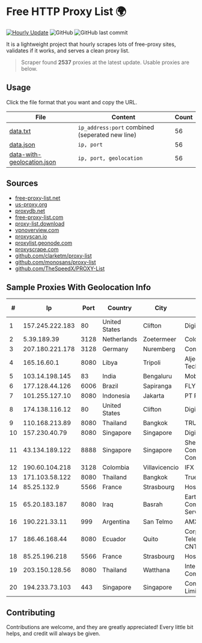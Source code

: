 
# Free HTTP Proxy List 🌍

[![Hourly Update](https://github.com/mertguvencli/http-proxy-list/actions/workflows/main.yml/badge.svg?branch=main)](https://github.com/mertguvencli/http-proxy-list/actions/workflows/main.yml)
![GitHub](https://img.shields.io/github/license/mertguvencli/http-proxy-list)
![GitHub last commit](https://img.shields.io/github/last-commit/mertguvencli/http-proxy-list)

It is a lightweight project that hourly scrapes lots of free-proxy sites, validates if it works, and serves a clean proxy list.


> Scraper found **2537** proxies at the latest update. Usable proxies are below.

## Usage

Click the file format that you want and copy the URL.


|File|Content|Count|
|----|-------|-----|
|[data.txt](https://raw.githubusercontent.com/mertguvencli/http-proxy-list/main/proxy-list/data.txt)|`ip_address:port` combined (seperated new line)|56|
|[data.json](https://raw.githubusercontent.com/mertguvencli/http-proxy-list/main/proxy-list/data.json)|`ip, port`|56|
|[data-with-geolocation.json](https://raw.githubusercontent.com/mertguvencli/http-proxy-list/main/proxy-list/data-with-geolocation.json)|`ip, port, geolocation`|56|

## Sources

* [free-proxy-list.net](https://free-proxy-list.net)
* [us-proxy.org](https://www.us-proxy.org)
* [proxydb.net](http://proxydb.net)
* [free-proxy-list.com](https://free-proxy-list.com/?page=&port=&type%5B%5D=http&type%5B%5D=https&up_time=0&search=Search)
* [proxy-list.download](https://www.proxy-list.download/HTTP)
* [vpnoverview.com](https://vpnoverview.com/privacy/anonymous-browsing/free-proxy-servers)
* [proxyscan.io](https://www.proxyscan.io)
* [proxylist.geonode.com](https://proxylist.geonode.com/api/proxy-list?limit=300&page=1&sort_by=lastChecked&sort_type=desc&protocols=http,https)
* [proxyscrape.com](https://api.proxyscrape.com/v2/?request=displayproxies&protocol=http&timeout=10000&country=all&ssl=all&anonymity=all)
* [github.com/clarketm/proxy-list](https://raw.githubusercontent.com/clarketm/proxy-list/master/proxy-list-raw.txt)
* [github.com/monosans/proxy-list](https://raw.githubusercontent.com/monosans/proxy-list/main/proxies/http.txt)
* [github.com/TheSpeedX/PROXY-List](https://raw.githubusercontent.com/TheSpeedX/PROXY-List/master/http.txt)


## Sample Proxies With Geolocation Info

|#|Ip|Port|Country|City|Internet Service Provider|
|-|--|----|-------|----|-------------------------|
|1|157.245.222.183|80|United States|Clifton|DigitalOcean, LLC|
|2|5.39.189.39|3128|Netherlands|Zoetermeer|ColoCenter b.v.|
|3|207.180.221.178|3128|Germany|Nuremberg|Contabo GmbH|
|4|165.16.60.1|8080|Libya|Tripoli|Aljeel Aljadeed For Technology|
|5|103.14.198.145|83|India|Bengaluru|Mobiwalkers|
|6|177.128.44.126|6006|Brazil|Sapiranga|FLY & LVT|
|7|101.255.127.10|8080|Indonesia|Jakarta|PT Remala Abadi|
|8|174.138.116.12|80|United States|Clifton|DigitalOcean, LLC|
|9|110.168.213.89|8080|Thailand|Bangkok|TRUENET|
|10|157.230.40.79|8080|Singapore|Singapore|DigitalOcean, LLC|
|11|43.134.189.122|8888|Singapore|Singapore|Shenzhen Tencent Computer Systems Company Limited|
|12|190.60.104.218|3128|Colombia|Villavicencio|IFX Corporation|
|13|171.103.58.122|8080|Thailand|Bangkok|True Internet Co., Ltd.|
|14|85.25.132.9|5566|France|Strasbourg|Host Europe GmbH|
|15|65.20.183.187|8080|Iraq|Basrah|EarthLink Ltd. Communications&Internet Services|
|16|190.221.33.11|999|Argentina|San Telmo|AMX Argentina S.A.|
|17|186.46.168.44|8080|Ecuador|Quito|Corporacion Nacional De Telecomunicaciones - CNT EP|
|18|85.25.196.218|5566|France|Strasbourg|Host Europe GmbH|
|19|203.150.128.56|8080|Thailand|Watthana|Internet Thailand Company Ltd|
|20|194.233.73.103|443|Singapore|Singapore|Contabo Asia Private Limited|



## Contributing

Contributions are welcome, and they are greatly appreciated! Every
little bit helps, and credit will always be given.

